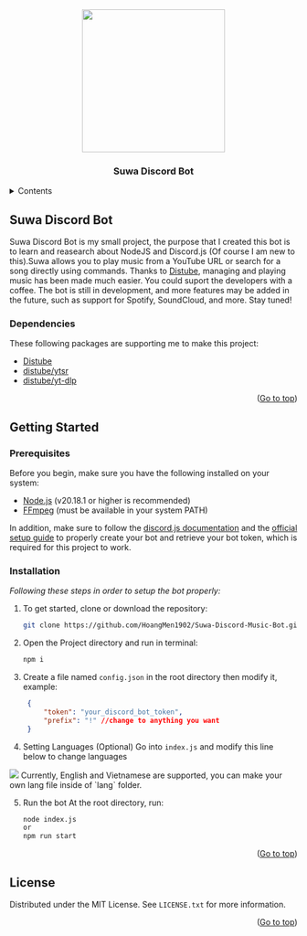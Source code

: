 
<!-- PROJECT LOGO -->
<br />
<div align="center" id="readme-top">
  <h3 align="center"><img src="https://i.imgur.com/yMO2AFv.png" width="250"/></h3>
    <h3 align="center">Suwa Discord Bot</h3>
</div>



<!-- TABLE OF CONTENTS -->
<details>
  <summary>Contents</summary>
  <ol>
    <li>
      <a href="#about-the-project">Introduction</a>
      <ul>
        <li><a href="#built-with">Dependencies</a></li>
      </ul>
    </li>
    <li>
      <a href="#getting-started">Getting Started</a>
      <ul>
        <li><a href="#prerequisites">Prerequisites</a></li>
        <li><a href="#installation">Installation</a></li>
      </ul>
    </li>
    <li><a href="#license">License</a></li>
  </ol>
</details>



<!-- ABOUT THE PROJECT -->
## Suwa Discord Bot

Suwa Discord Bot is my small project, the purpose that I created this bot is to learn and reasearch about NodeJS and Discord.js (Of course I am new to this).Suwa allows you to play music from a YouTube URL or search for a song directly using commands. Thanks to <a href="https://github.com/skick1234/DisTube">Distube</a>, managing and playing music has been made much easier. You could suport the developers with a coffee.  The bot is still in development, and more features may be added in the future, such as support for Spotify, SoundCloud, and more. Stay tuned!

### Dependencies

These following packages are supporting me to make this project:

* <a href="https://github.com/skick1234/DisTube">Distube</a>
* <a href="https://www.npmjs.com/package/@distube/ytsr">distube/ytsr</a>
* <a href="https://www.npmjs.com/package/@distube/yt-dlp">distube/yt-dlp</a>




<p align="right">(<a href="#readme-top">Go to top</a>)</p>



<!-- GETTING STARTED -->
## Getting Started

### Prerequisites

Before you begin, make sure you have the following installed on your system:

- [Node.js](https://nodejs.org/) (v20.18.1 or higher is recommended)
- [FFmpeg](https://ffmpeg.org/) (must be available in your system PATH)

In addition, make sure to follow the [discord.js documentation](https://discord.js.org) and the [official setup guide](https://discordjs.guide/preparations/setting-up-a-bot-application.html#creating-your-bot) to properly create your bot and retrieve your bot token, which is required for this project to work.

### Installation

_Following these steps in order to setup the bot properly:_


1. To get started, clone or download the repository:
   ```sh
   git clone https://github.com/HoangMen1902/Suwa-Discord-Music-Bot.git
   ```
2. Open the Project directory and run in terminal:
   ```sh
   npm i
   ```
3. Create a file named `config.json` in the root directory then modify it, example:
   ```json
    {
        "token": "your_discord_bot_token",
        "prefix": "!" //change to anything you want
    }
    ```
   
4. Setting Languages (Optional)
  Go into `index.js` and  modify this line below to change languages
  <img src="https://i.imgur.com/bYKno7C.png">
  Currently, English and Vietnamese are supported, you can make your own lang file inside of `lang` folder. 

5. Run the bot
At the root directory, run:

   ```sh
   node index.js
   or
   npm run start
   ```
<p align="right">(<a href="#readme-top">Go to top</a>)</p>


<!-- LICENSE -->
## License

Distributed under the MIT License. See `LICENSE.txt` for more information.

<p align="right">(<a href="#readme-top">Go to top</a>)</p>



  
